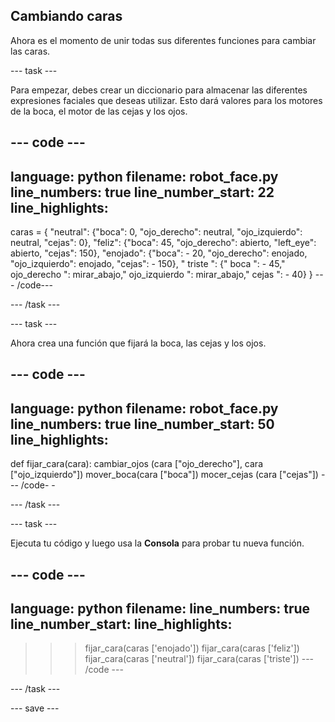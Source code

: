 ## Cambiando caras

Ahora es el momento de unir todas sus diferentes funciones para cambiar las caras.

--- task ---

Para empezar, debes crear un diccionario para almacenar las diferentes expresiones faciales que deseas utilizar. Esto dará valores para los motores de la boca, el motor de las cejas y los ojos.

--- code ---
---
language: python filename: robot_face.py line_numbers: true line_number_start: 22
line_highlights:
---

caras = { "neutral": {"boca": 0, "ojo_derecho": neutral, "ojo_izquierdo": neutral, "cejas": 0}, "feliz": {"boca": 45, "ojo_derecho": abierto, "left_eye": abierto, "cejas": 150}, "enojado": {"boca": - 20, "ojo_derecho": enojado, "ojo_izquierdo": enojado, "cejas": - 150}, " triste ": {" boca ": - 45," ojo_derecho ": mirar_abajo," ojo_izquierdo ": mirar_abajo," cejas ": - 40} } --- /code---

--- /task ---

--- task ---

Ahora crea una función que fijará la boca, las cejas y los ojos.

--- code ---
---
language: python filename: robot_face.py line_numbers: true line_number_start: 50
line_highlights:
---
def fijar_cara(cara): cambiar_ojos (cara ["ojo_derecho"], cara ["ojo_izquierdo"]) mover_boca(cara ["boca"]) mocer_cejas (cara ["cejas"]) --- /code- -

--- /task ---

--- task ---

Ejecuta tu código y luego usa la **Consola** para probar tu nueva función.

--- code ---
---
language: python filename: line_numbers: true line_number_start:
line_highlights:
---
> > > fijar_cara(caras ['enojado']) fijar_cara(caras ['feliz']) fijar_cara(caras ['neutral']) fijar_cara(caras ['triste']) --- /code ---

--- /task ---

--- save ---
